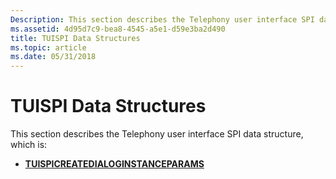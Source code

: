 ```yaml
---
Description: This section describes the Telephony user interface SPI data structure.
ms.assetid: 4d95d7c9-bea8-4545-a5e1-d59e3ba2d490
title: TUISPI Data Structures
ms.topic: article
ms.date: 05/31/2018
---
```


# TUISPI Data Structures

This section describes the Telephony user interface SPI data structure, which is:

-   [**TUISPICREATEDIALOGINSTANCEPARAMS**](/windows/win32/api/tspi/ns-tspi-tuispicreatedialoginstanceparams)

 

 